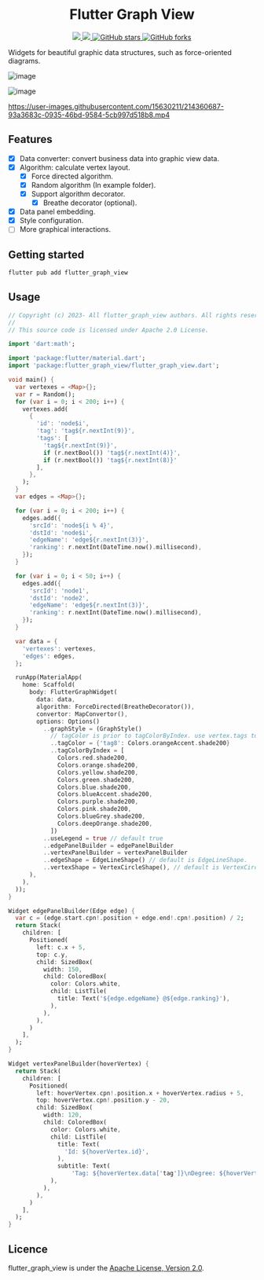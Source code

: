 <!-- 
  Copyright (c) 2023- All flutter_graph_view authors. All rights reserved.

  This source code is licensed under Apache 2.0 License.
 -->

<h1 align="center"> Flutter Graph View </h1>


<p align="center">
  <a title="Pub" href="https://flame-engine.org" >
      <img src="https://img.shields.io/badge/Powered%20by-%F0%9F%94%A5-orange.svg" />
  </a>
  <a title="Powered by Flame" href="https://pub.dev/packages/flutter_graph_view" >
      <img src="https://img.shields.io/badge/Pub-v0.0.1+x-red?style=popout" />
  </a>
  <a href="https://github.com/dudu-ltd/flutter_graph_view/stargazers">
      <img src="https://img.shields.io/github/stars/dudu-ltd/flutter_graph_view" alt="GitHub stars" />
  </a>
  <a href="https://github.com/dudu-ltd/flutter_graph_view/network/members">
      <img src="https://img.shields.io/github/forks/dudu-ltd/flutter_graph_view" alt="GitHub forks" />
  </a>
</p>

Widgets for beautiful graphic data structures, such as force-oriented diagrams.

![image](https://user-images.githubusercontent.com/15630211/216155004-0d6dc826-c589-41cf-bf7c-a51685582c05.png)

![image](https://user-images.githubusercontent.com/15630211/217449742-1eb95787-c53a-450d-bff9-08f3ed2b1b8c.png)

https://user-images.githubusercontent.com/15630211/214360687-93a3683c-0935-46bd-9584-5cb997d518b8.mp4

## Features

- [x] Data converter: convert business data into graphic view data.
- [x] Algorithm: calculate vertex layout.
  - [x] Force directed algorithm.
  - [x] Random algorithm (In example folder).
  - [x] Support algorithm decorator.
    - [x] Breathe decorator (optional).
- [x] Data panel embedding.
- [x] Style configuration.
- [ ] More graphical interactions.

## Getting started

```sh
flutter pub add flutter_graph_view
```

## Usage

```dart
// Copyright (c) 2023- All flutter_graph_view authors. All rights reserved.
//
// This source code is licensed under Apache 2.0 License.

import 'dart:math';

import 'package:flutter/material.dart';
import 'package:flutter_graph_view/flutter_graph_view.dart';

void main() {
  var vertexes = <Map>{};
  var r = Random();
  for (var i = 0; i < 200; i++) {
    vertexes.add(
      {
        'id': 'node$i',
        'tag': 'tag${r.nextInt(9)}',
        'tags': [
          'tag${r.nextInt(9)}',
          if (r.nextBool()) 'tag${r.nextInt(4)}',
          if (r.nextBool()) 'tag${r.nextInt(8)}'
        ],
      },
    );
  }
  var edges = <Map>{};

  for (var i = 0; i < 200; i++) {
    edges.add({
      'srcId': 'node${i % 4}',
      'dstId': 'node$i',
      'edgeName': 'edge${r.nextInt(3)}',
      'ranking': r.nextInt(DateTime.now().millisecond),
    });
  }

  for (var i = 0; i < 50; i++) {
    edges.add({
      'srcId': 'node1',
      'dstId': 'node2',
      'edgeName': 'edge${r.nextInt(3)}',
      'ranking': r.nextInt(DateTime.now().millisecond),
    });
  }

  var data = {
    'vertexes': vertexes,
    'edges': edges,
  };

  runApp(MaterialApp(
    home: Scaffold(
      body: FlutterGraphWidget(
        data: data,
        algorithm: ForceDirected(BreatheDecorator()),
        convertor: MapConvertor(),
        options: Options()
          ..graphStyle = (GraphStyle()
            // tagColor is prior to tagColorByIndex. use vertex.tags to get color
            ..tagColor = {'tag8': Colors.orangeAccent.shade200}
            ..tagColorByIndex = [
              Colors.red.shade200,
              Colors.orange.shade200,
              Colors.yellow.shade200,
              Colors.green.shade200,
              Colors.blue.shade200,
              Colors.blueAccent.shade200,
              Colors.purple.shade200,
              Colors.pink.shade200,
              Colors.blueGrey.shade200,
              Colors.deepOrange.shade200,
            ])
          ..useLegend = true // default true
          ..edgePanelBuilder = edgePanelBuilder
          ..vertexPanelBuilder = vertexPanelBuilder
          ..edgeShape = EdgeLineShape() // default is EdgeLineShape.
          ..vertexShape = VertexCircleShape(), // default is VertexCircleShape.
      ),
    ),
  ));
}

Widget edgePanelBuilder(Edge edge) {
  var c = (edge.start.cpn!.position + edge.end!.cpn!.position) / 2;
  return Stack(
    children: [
      Positioned(
        left: c.x + 5,
        top: c.y,
        child: SizedBox(
          width: 150,
          child: ColoredBox(
            color: Colors.white,
            child: ListTile(
              title: Text('${edge.edgeName} @${edge.ranking}'),
            ),
          ),
        ),
      )
    ],
  );
}

Widget vertexPanelBuilder(hoverVertex) {
  return Stack(
    children: [
      Positioned(
        left: hoverVertex.cpn!.position.x + hoverVertex.radius + 5,
        top: hoverVertex.cpn!.position.y - 20,
        child: SizedBox(
          width: 120,
          child: ColoredBox(
            color: Colors.white,
            child: ListTile(
              title: Text(
                'Id: ${hoverVertex.id}',
              ),
              subtitle: Text(
                  'Tag: ${hoverVertex.data['tag']}\nDegree: ${hoverVertex.degree}'),
            ),
          ),
        ),
      )
    ],
  );
}

```

## Licence

flutter_graph_view is under the [Apache License, Version 2.0](https://www.apache.org/licenses/LICENSE-2.0).
